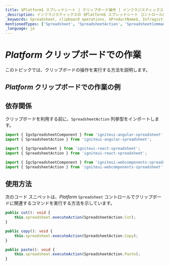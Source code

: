 ```yaml
---
title: $Platform$ スプレッドシート | クリップボード操作 | インフラジスティックス
_description: インフラジスティックスの $Platform$ スプレッドシート コントロール内でコピー、切り取り、貼り付けなどのクリップボード操作を使用します。Infragistics $ProductName$ スプレッドシートのサンプルを是非お試しください!
_keywords: Spreadsheet, clipboard operations, $ProductName$, Infragistics, スプレッドシート, クリップボード操作, インフラジスティックス
mentionedTypes: ['Spreadsheet', 'SpreadsheetAction', 'SpreadsheetCommandType', 'Command']
_language: ja
---
```

# $Platform$ クリップボードでの作業

このトピックでは、クリップボードの操作を実行する方法を説明します。

## $Platform$ クリップボードでの作業の例


<code-view style="height: 500px"
           data-demos-base-url="{environment:dvDemosBaseUrl}"
           iframe-src="{environment:dvDemosBaseUrl}/excel/spreadsheet-clipboard"
           alt="$Platform$ クリップボードでの作業の例"
           github-src="excel/spreadsheet/clipboard">
</code-view>

<div class="divider--half"></div>

## 依存関係
クリップボードを利用する前に、`SpreadsheetAction` 列挙型をインポートします。

<!-- Angular -->
```ts
import { IgxSpreadsheetComponent } from 'igniteui-angular-spreadsheet';
import { SpreadsheetAction } from 'igniteui-angular-spreadsheet';
```

<!-- React -->
```ts
import { IgrSpreadsheet } from 'igniteui-react-spreadsheet';
import { SpreadsheetAction } from 'igniteui-react-spreadsheet';
```

```ts
import { IgcSpreadsheetComponent } from 'igniteui-webcomponents-spreadsheet';
import { SpreadsheetAction } from 'igniteui-webcomponents-spreadsheet';
```

<div class="divider--half"></div>


## 使用方法
次のコード スニペットは、$Platform$ `Spreadsheet` コントロールでクリップボードに関連するコマンドを実行する方法を示しています。

```ts
public cut(): void {
    this.spreadsheet.executeAction(SpreadsheetAction.Cut);
}

public copy(): void {
    this.spreadsheet.executeAction(SpreadsheetAction.Copy);
}

public paste(): void {
    this.spreadsheet.executeAction(SpreadsheetAction.Paste);
}
```
